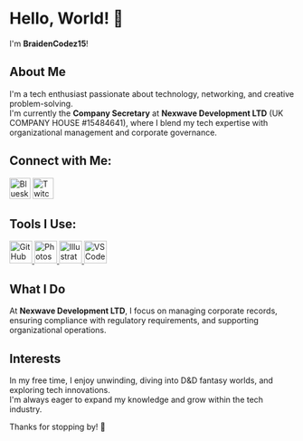 # Hello, World! 👋

I'm **BraidenCodez15**!

## About Me
I'm a tech enthusiast passionate about technology, networking, and creative problem-solving.  
I'm currently the **Company Secretary** at **Nexwave Development LTD** (UK COMPANY HOUSE #15484641), where I blend my tech expertise with organizational management and corporate governance.

## Connect with Me:
<p align="left">
<a href="https://bsky.app/profile/braidenh.xyz"><img src="https://imgur.com/gallery/bluesky-logo-2N2If3L" alt="Bluesky" width="37" height="37" /></a> 
<a href="https://www.twitch.tv/EastyCoastyBraiden"><img src="https://i.imgur.com/0pAkilW.png" alt="Twitch" width="37" height="37" /></a>
</p>

## Tools I Use:
<p align="left"> 
<a href="https://github.com/" target="_blank"> <img src="https://raw.githubusercontent.com/coderjojo/coderjojo/master/img/github.svg" alt="GitHub" width="40" height="40"/> </a> 
<a href="https://www.photoshop.com/en" target="_blank"> <img src="https://upload.wikimedia.org/wikipedia/commons/a/af/Adobe_Photoshop_CC_icon.svg" alt="Photoshop" width="40" height="40"/> </a> 
<a href="https://www.adobe.com/in/products/illustrator.html" target="_blank"> <img src="https://upload.wikimedia.org/wikipedia/commons/f/fb/Adobe_Illustrator_CC_icon.svg" alt="Illustrator" width="40" height="40"/> </a> 
<a href="https://code.visualstudio.com/" target="_blank"> <img src="https://dashboard.snapcraft.io/site_media/appmedia/2019/05/code512.png" alt="VS Code" width="40" height="40"/> </a>
</p>

## What I Do
At **Nexwave Development LTD**, I focus on managing corporate records, ensuring compliance with regulatory requirements, and supporting organizational operations.

## Interests
In my free time, I enjoy unwinding, diving into D&D fantasy worlds, and exploring tech innovations.  
I'm always eager to expand my knowledge and grow within the tech industry.

Thanks for stopping by! 👋
